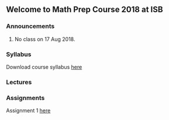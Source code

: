 ## Welcome to Math Prep Course 2018 at ISB

### Announcements
1) No class on 17 Aug 2018.


### Syllabus

Download course syllabus [here](https://abhirishisb.github.io/syllabus_math_prep_2018_abhishek.pdf)

### Lectures


### Assignments

Assignment 1 [here](https://abhirishisb.github.io/assignment1.pdf)

